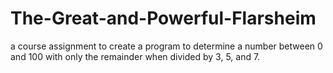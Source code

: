 # The-Great-and-Powerful-Flarsheim
a course assignment to create a program to determine a number between 0 and 100 with only the remainder when divided by 3, 5, and 7.
